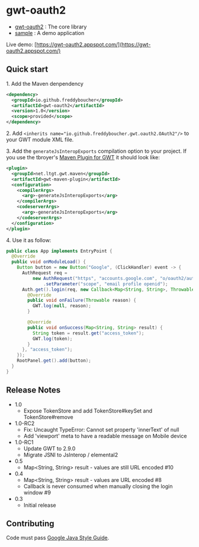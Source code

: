 gwt-oauth2
==========

* [gwt-oauth2](gwt-oauth2) : The core library
* [sample](sample) : A demo application

Live demo: [https://gwt-oauth2.appspot.com/](https://gwt-oauth2.appspot.com/)

Quick start
-------------

1\. Add the Maven denpendency
```xml
<dependency>
  <groupId>io.github.freddyboucher</groupId>
  <artifactId>gwt-oauth2</artifactId>
  <version>1.0</version>
  <scope>provided</scope>
</dependency>
```

2\. Add `<inherits name="io.github.freddyboucher.gwt.oauth2.OAuth2"/>` to your GWT module XML file.

3\. Add the `generateJsInteropExports` compilation option to your project. 
If you use the tbroyer's [Maven Plugin for GWT](https://tbroyer.github.io/gwt-maven-plugin/) it should look like:
```xml
<plugin>
  <groupId>net.ltgt.gwt.maven</groupId>
  <artifactId>gwt-maven-plugin</artifactId>
  <configuration>
    <compilerArgs>
      <arg>-generateJsInteropExports</arg>
    </compilerArgs>
    <codeserverArgs>
      <arg>-generateJsInteropExports</arg>
    </codeserverArgs>
  </configuration>
</plugin>
```

4\. Use it as follow:
```java
public class App implements EntryPoint {
  @Override
  public void onModuleLoad() {
    Button button = new Button("Google", (ClickHandler) event -> {
      AuthRequest req =
          new AuthRequest("https", "accounts.google.com", "o/oauth2/auth", "GOOGLE_CLIENT_ID")
              .setParameter("scope", "email profile openid");
      Auth.get().login(req, new Callback<Map<String, String>, Throwable>() {
        @Override
        public void onFailure(Throwable reason) {
          GWT.log(null, reason);
        }

        @Override
        public void onSuccess(Map<String, String> result) {
          String token = result.get("access_token");
          GWT.log(token);
        }
      }, "access_token");
    });
    RootPanel.get().add(button);
  }
}
```

Release Notes
-------------
- 1.0
    - Expose TokenStore and add TokenStore#keySet and TokenStore#remove
- 1.0-RC2
    - Fix: Uncaught TypeError: Cannot set property 'innerText' of null
    - Add 'viewport' meta to have a readable message on Mobile device
- 1.0-RC1
    - Update GWT to 2.9.0
    - Migrate JSNI to JsInterop / elemental2
- 0.5
    - Map<String, String> result - values are still URL encoded #10
- 0.4
    - Map<String, String> result - values are URL encoded #8
    - Callback is never consumed when manually closing the login window #9
- 0.3
    - Initial release

Contributing
-------------

Code must pass [Google Java Style Guide](https://checkstyle.sourceforge.io/styleguides/google-java-style-20180523/javaguide.html).
